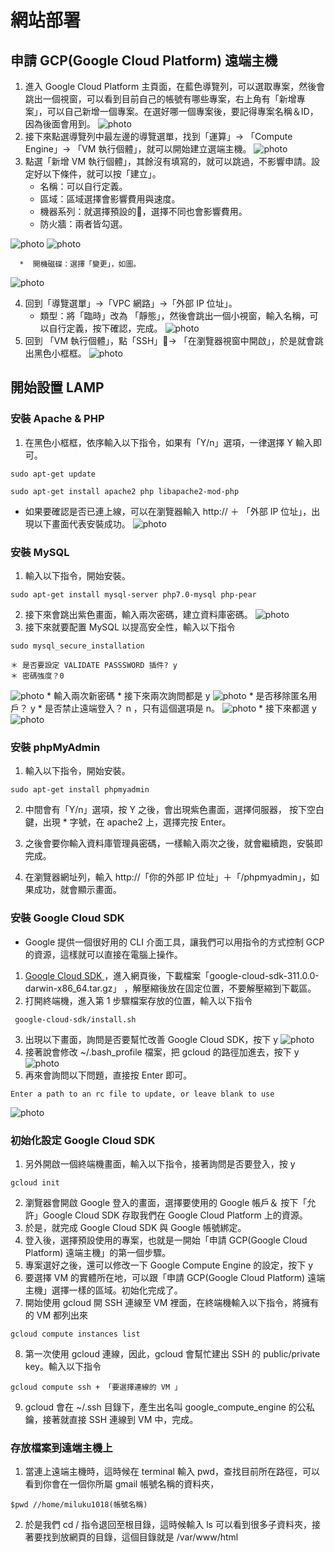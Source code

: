 # 網站部署
## 申請 GCP(Google Cloud Platform) 遠端主機
1. 進入 Google Cloud Platform 主頁面，在藍色導覽列，可以選取專案，然後會跳出一個視窗，可以看到目前自己的帳號有哪些專案，右上角有「新增專案」，可以自己新增一個專案。在選好哪一個專案後，要記得專案名稱＆ID，因為後面會用到。
![photo](./hw2/hw2-1.png)
2. 接下來點選導覽列中最左邊的導覽選單，找到「運算」-> 「Compute Engine」-> 「VM 執行個體」，就可以開始建立選端主機。
![photo](./hw2/hw2-2.png)
3. 點選「新增 VM 執行個體」，其餘沒有填寫的，就可以跳過，不影響申請。設定好以下條件，就可以按「建立」。
    *  名稱：可以自行定義。
    *  區域：區域選擇會影響費用與速度。
    *  機器系列：就選擇預設的，選擇不同也會影響費用。
    *  防火牆：兩者皆勾選。

![photo](./hw2/hw2-10.png)
![photo](./hw2/hw2-11.png)

	  *  開機磁碟：選擇「變更」，如圖。
![photo](./hw2/hw2-12.png)
	  
4. 回到「導覽選單」->「VPC 網路」->「外部 IP 位址」。
	  * 類型：將「臨時」改為 「靜態」，然後會跳出一個小視窗，輸入名稱，可以自行定義，按下確認，完成。
![photo](./hw2/hw2-5.png)
5. 回到 「VM 執行個體」，點「SSH」-> 「在瀏覽器視窗中開啟」，於是就會跳出黑色小框框。
![photo](./hw2/hw2-4.png)

## 開始設置 LAMP
### 安裝 Apache & PHP
1. 在黑色小框框，依序輸入以下指令，如果有「Y/n」選項，一律選擇 Y 輸入即可。
```
sudo apt-get update 
```
```
sudo apt-get install apache2 php libapache2-mod-php
```

* 如果要確認是否已連上線，可以在瀏覽器輸入 http:// ＋ 「外部 IP 位址」，出現以下畫面代表安裝成功。
![photo](./hw2/hw2-6.png)
### 安裝 MySQL
1. 輸入以下指令，開始安裝。

```
sudo apt-get install mysql-server php7.0-mysql php-pear
```

2. 接下來會跳出紫色畫面，輸入兩次密碼，建立資料庫密碼。
![photo](./hw2/hw2-13.png)
3. 接下來就要配置 MySQL 以提高安全性，輸入以下指令
```
sudo mysql_secure_installation
```
    ＊ 是否要設定 VALIDATE PASSSWORD 插件? y
    ＊ 密碼強度？0
![photo](./hw2/hw2-14.png)
    *  輸入兩次新密碼
    *  接下來兩次詢問都是 y
![photo](./hw2/hw2-15.png)
    *  是否移除匿名用戶？ y
    *  是否禁止遠端登入？ n ，只有這個選項是 n。
![photo](./hw2/hw2-16.png)
    *  接下來都選 y
![photo](./hw2/hw2-17.png)

### 安裝 phpMyAdmin
1. 輸入以下指令，開始安裝。
```
sudo apt-get install phpmyadmin
```
2. 中間會有「Y/n」選項，按 Y 之後，會出現紫色畫面，選擇伺服器，
按下空白鍵，出現 * 字號，在 apache2 上，選擇完按 Enter。

3. 之後會要你輸入資料庫管理員密碼，一樣輸入兩次之後，就會繼續跑，安裝即完成。
4. 在瀏覽器網址列，輸入 http://「你的外部 IP 位址」＋「/phpmyadmin」，如果成功，就會顯示畫面。

### 安裝 Google Cloud SDK
*  Google 提供一個很好用的 CLI 介面工具，讓我們可以用指令的方式控制 GCP 的資源，這樣就可以直接在電腦上操作。
1.   [Google Cloud SDK ](https://cloud.google.com/sdk/docs/quickstart)，進入網頁後，下載檔案「google-cloud-sdk-311.0.0-darwin-x86_64.tar.gz」 ，解壓縮後放在固定位置，不要解壓縮到下載區。
2.   打開終端機，進入第 1 步驟檔案存放的位置，輸入以下指令
```
 google-cloud-sdk/install.sh 
```
3. 出現以下畫面，詢問是否要幫忙改善 Google Cloud SDK，按下 y
![photo](./hw2/hw2-7.png)
4. 接著說會修改 ~/.bash_profile 檔案，把 gcloud 的路徑加進去，按下 y
![photo](./hw2/hw2-8.png)
5. 再來會詢問以下問題，直接按 Enter 即可。

```
Enter a path to an rc file to update, or leave blank to use
```
![photo](./hw2/hw2-9.png)
### 初始化設定 Google Cloud SDK
1. 另外開啟一個終端機畫面，輸入以下指令，接著詢問是否要登入，按 y
```
gcloud init
```

2. 瀏覽器會開啟 Google 登入的畫面，選擇要使用的 Google 帳戶＆ 按下「允許」Google Cloud SDK 存取我們在 Google Cloud Platform 上的資源。
3. 於是，就完成 Google Cloud SDK 與 Google 帳號綁定。
4. 登入後，選擇預設使用的專案，也就是一開始「申請 GCP(Google Cloud Platform) 遠端主機」的第一個步驟。
5. 專案選好之後，還可以修改一下 Google Compute Engine 的設定，按下 y
6.  要選擇 VM 的實體所在地，可以跟「申請 GCP(Google Cloud Platform) 遠端主機」選擇一樣的區域。初始化完成了。
7.  開始使用 gcloud 開 SSH 連線至 VM 裡面，在終端機輸入以下指令，將擁有的 VM 都列出來
```
gcloud compute instances list
```
8.  第一次使用 gcloud 連線，因此，gcloud 會幫忙建出 SSH 的 public/private key。輸入以下指令
```
gcloud compute ssh + 「要選擇連線的 VM 」
```
9. gcloud 會在 ~/.ssh 目錄下，產生出名叫 google_compute_engine 的公私鑰，接著就直接 SSH 連線到 VM 中，完成。

### 存放檔案到遠端主機上
1. 當連上遠端主機時，這時候在 terminal 輸入 pwd，查找目前所在路徑，可以看到你會在一個你所屬 gmail 帳號名稱的資料夾，
```
$pwd //home/miluku1018(帳號名稱)
```
2. 於是我們 cd / 指令退回至根目錄，這時候輸入 ls 可以看到很多子資料夾，接著要找到放網頁的目錄，這個目錄就是 /var/www/html
